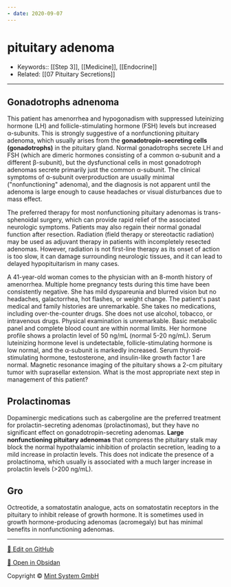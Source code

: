 ```yaml
---
- date: 2020-09-07
---
```


# pituitary adenoma

- Keywords:: [[Step 3]], [[Medicine]], [[Endocrine]]
- Related: [[07 Pituitary Secretions]]
---

## Gonadotrophs adnenoma

This patient has amenorrhea and hypogonadism with suppressed luteinizing hormone (LH) and follicle-stimulating hormone (FSH) levels but increased α-subunits.  This is strongly suggestive of a nonfunctioning pituitary adenoma, which usually arises from the **gonadotropin-secreting cells (gonadotrophs)** in the pituitary gland.  Normal gonadotrophs secrete LH and FSH (which are dimeric hormones consisting of a common α-subunit and a different β-subunit), but the dysfunctional cells in most gonadotroph adenomas secrete primarily just the common α-subunit.  The clinical symptoms of α-subunit overproduction are usually minimal ("nonfunctioning" adenoma), and the diagnosis is not apparent until the adenoma is large enough to cause headaches or visual disturbances due to mass effect.

The preferred therapy for most nonfunctioning pituitary adenomas is trans-sphenoidal surgery, which can provide rapid relief of the associated neurologic symptoms.  Patients may also regain their normal gonadal function after resection.  Radiation (field therapy or stereotactic radiation) may be used as adjuvant therapy in patients with incompletely resected adenomas.  However, radiation is not first-line therapy as its onset of action is too slow, it can damage surrounding neurologic tissues, and it can lead to delayed hypopituitarism in many cases.

A 41-year-old woman comes to the physician with an 8-month history of amenorrhea.  Multiple home pregnancy tests during this time have been consistently negative.  She has mild dyspareunia and blurred vision but no headaches, galactorrhea, hot flashes, or weight change.  The patient's past medical and family histories are unremarkable.  She takes no medications, including over-the-counter drugs.  She does not use alcohol, tobacco, or intravenous drugs.  Physical examination is unremarkable.  Basic metabolic panel and complete blood count are within normal limits.  Her hormone profile shows a prolactin level of 50 ng/mL (normal 5-20 ng/mL).   Serum luteinizing hormone level is undetectable, follicle-stimulating hormone is low normal, and the α-subunit is markedly increased.  Serum thyroid-stimulating hormone, testosterone, and insulin-like growth factor 1 are normal.  Magnetic resonance imaging of the pituitary shows a 2-cm pituitary tumor with suprasellar extension.  What is the most appropriate next step in management of this patient?

## Prolactinomas

Dopaminergic medications such as cabergoline are the preferred treatment for prolactin-secreting adenomas (prolactinomas), but they have no significant effect on gonadotropin-secreting adenomas.  **Large nonfunctioning pituitary adenomas** that compress the pituitary stalk may block the normal hypothalamic inhibition of prolactin secretion, leading to a mild increase in prolactin levels.  This does not indicate the presence of a prolactinoma, which usually is associated with a much larger increase in prolactin levels (>200 ng/mL).

## Gro

Octreotide, a somatostatin analogue, acts on somatostatin receptors in the pituitary to inhibit release of growth hormone.  It is sometimes used in growth hormone-producing adenomas (acromegaly) but has minimal benefits in nonfunctioning adenomas.


<hr>

[📝 Edit on GitHub](https://github.com/Mint-System/Knowledge/blob/master/pituitary%20adenoma.md)

[📂 Open in Obsidan](obsidian://open?vault=Knowledge%20Mint%20System&file=pituitary%20adenoma.md ':target=_self')

<footer>Copyright © <a href="https://www.mint-system.ch/">Mint System GmbH</a></footer>